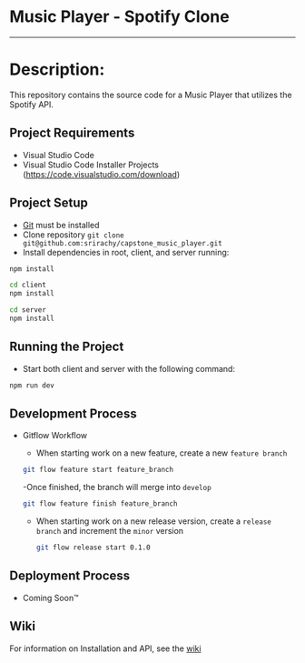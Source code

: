 # Music Player - Spotify Clone
---------

# Description:
This repository contains the source code for a Music Player that utilizes the Spotify API.

## Project Requirements
- Visual Studio Code
- Visual Studio Code Installer Projects (https://code.visualstudio.com/download)

## Project Setup
- [Git](https://git-scm.com/) must be installed
- Clone repository `git clone git@github.com:srirachy/capstone_music_player.git`
- Install dependencies in root, client, and server running:

```bash
npm install
```

```bash
cd client
npm install
```

```bash
cd server
npm install
```

## Running the Project
- Start both client and server with the following command:

```bash
npm run dev
```

## Development Process
- Gitflow Workflow
  - When starting work on a new feature, create a new `feature branch`

  ```bash
  git flow feature start feature_branch
  ```

    -Once finished, the branch will merge into `develop`

    ```bash
    git flow feature finish feature_branch
    ```

  - When starting work on a new release version, create a `release branch` and increment the `minor` version 

    ```bash
    git flow release start 0.1.0
    ```

## Deployment Process
- Coming Soon™

## Wiki
For information on Installation and API, see the [wiki](https://github.com/srirachy/capstone_music_player/wiki/Installation-and-API)
